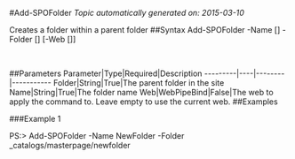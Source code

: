 #Add-SPOFolder
*Topic automatically generated on: 2015-03-10*

Creates a folder within a parent folder
##Syntax
    Add-SPOFolder -Name [<String>] -Folder [<String>] [-Web [<WebPipeBind>]]

&nbsp;

##Parameters
Parameter|Type|Required|Description
---------|----|--------|-----------
Folder|String|True|The parent folder in the site
Name|String|True|The folder name
Web|WebPipeBind|False|The web to apply the command to. Leave empty to use the current web.
##Examples

###Example 1
    
PS:> Add-SPOFolder -Name NewFolder -Folder _catalogs/masterpage/newfolder


